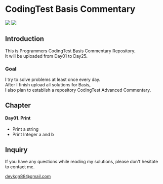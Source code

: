 # CodingTest Basis Commentary
<a href="https://hits.seeyoufarm.com"><img src="https://hits.seeyoufarm.com/api/count/incr/badge.svg?url=https%3A%2F%2Fgithub.com%2Fdevkgn88%2Fpcce_basis&count_bg=%2379C83D&title_bg=%23555555&icon=&icon_color=%23E7E7E7&title=hits&edge_flat=false"/></a>
<img src="https://img.shields.io/badge/java-%23ED8B00.svg?style=flat-square&logo=openjdk&logoColor=white">
## Introduction
This is Programmers CodingTest Basis Commentary Repository.<br>
It will be uploaded from Day01 to Day25.

### Goal
I try to solve problems at least once every day.<br>
After I finish upload all solutions for Basis,<br>
I also plan to establish a repository CodingTest Advanced Commentary.

## Chapter
#### Day01. Print
   - Print a string
   - Print Integer a and b

## Inquiry
If you have any questions while reading my solutions,
please don't hesitate to contact me.
<p align="left">
  <a href="mailto:devkgn88@gmail.com">devkgn88@gmail.com</a>
</p>

